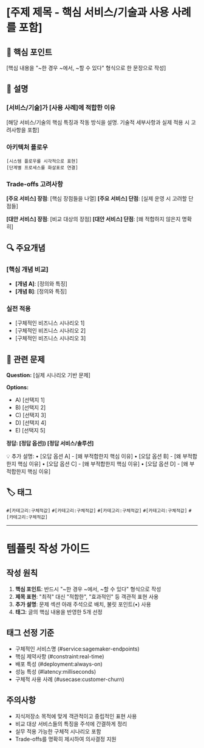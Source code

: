 # [주제 제목 - 핵심 서비스/기술과 사용 사례를 포함]

## 🎯 핵심 포인트
[핵심 내용을 "~한 경우 ~에서, ~할 수 있다" 형식으로 한 문장으로 작성]

## 📝 설명

### [서비스/기술]가 [사용 사례]에 적합한 이유
[해당 서비스/기술의 핵심 특징과 작동 방식을 설명. 기술적 세부사항과 실제 적용 시 고려사항을 포함]

### 아키텍처 플로우
```
[시스템 플로우를 시각적으로 표현]
[단계별 프로세스를 화살표로 연결]
```

### Trade-offs 고려사항
**[주요 서비스] 장점**: [핵심 장점들을 나열]
**[주요 서비스] 단점**: [실제 운영 시 고려할 단점들]

**[대안 서비스] 장점**: [비교 대상의 장점]
**[대안 서비스] 단점**: [왜 적합하지 않은지 명확히]

## 🔍 주요개념

### [핵심 개념 비교]
- **[개념 A]**: [정의와 특징]
- **[개념 B]**: [정의와 특징]

### 실전 적용
- [구체적인 비즈니스 시나리오 1]
- [구체적인 비즈니스 시나리오 2]
- [구체적인 비즈니스 시나리오 3]

## 📝 관련 문제

**Question:** [실제 시나리오 기반 문제]

**Options:**
- A) [선택지 1]
- B) [선택지 2]
- C) [선택지 3]
- D) [선택지 4]
- E) [선택지 5]

**정답: [정답 옵션]) [정답 서비스/솔루션]**


💡 추가 설명:
• [오답 옵션 A] - [왜 부적합한지 핵심 이유]
• [오답 옵션 B] - [왜 부적합한지 핵심 이유]
• [오답 옵션 C] - [왜 부적합한지 핵심 이유]
• [오답 옵션 D] - [왜 부적합한지 핵심 이유]


## 🏷️ 태그
`#[카테고리:구체적값]` `#[카테고리:구체적값]` `#[카테고리:구체적값]` `#[카테고리:구체적값]` `#[카테고리:구체적값]`

---

# 템플릿 작성 가이드

## 작성 원칙
1. **핵심 포인트**: 반드시 "~한 경우 ~에서, ~할 수 있다" 형식으로 작성
2. **제목 표현**: "최적" 대신 "적합한", "효과적인" 등 객관적 표현 사용
3. **추가 설명**: 문제 섹션 아래 주석으로 배치, 불릿 포인트(•) 사용
4. **태그**: 글의 핵심 내용을 반영한 5개 선정

## 태그 선정 기준
- 구체적인 서비스명 (#service:sagemaker-endpoints)
- 핵심 제약사항 (#constraint:real-time)
- 배포 특성 (#deployment:always-on)
- 성능 특성 (#latency:milliseconds)
- 구체적 사용 사례 (#usecase:customer-churn)

## 주의사항
- 지식저장소 목적에 맞게 객관적이고 중립적인 표현 사용
- 비교 대상 서비스들의 특징을 주석에 간결하게 정리
- 실무 적용 가능한 구체적 시나리오 포함
- Trade-offs를 명확히 제시하여 의사결정 지원
